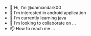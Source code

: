 - 👋 Hi, I’m @damiandark00
- 👀 I’m interested in android application
- 🌱 I’m currently learning java
- 💞️ I’m looking to collaborate on ...
- 📫 How to reach me ...

<!---
damiandark00/damiandark00 is a ✨ special ✨ repository because its `README.md` (this file) appears on your GitHub profile.
You can click the Preview link to take a look at your changes.
--->
